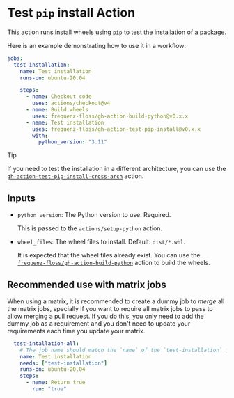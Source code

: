 # Test `pip` install Action

This action runs install wheels using `pip` to test the installation of
a package.

Here is an example demonstrating how to use it in a workflow:

```yaml
jobs:
  test-installation:
    name: Test installation
    runs-on: ubuntu-20.04

    steps:
      - name: Checkout code
        uses: actions/checkout@v4
      - name: Build wheels
        uses: frequenz-floss/gh-action-build-python@v0.x.x
      - name: Test installation
        uses: frequenz-floss/gh-action-test-pip-install@v0.x.x
        with:
          python_version: "3.11"
```

> [!TIP]
> If you need to test the installation in a different architecture, you can use
> the
> [`gh-action-test-pip-install-cross-arch`](https://github.com/frequenz-floss/gh-action-test-pip-install-cross-arch)
> action.

## Inputs

* `python_version`: The Python version to use. Required.

   This is passed to the `actions/setup-python` action.

* `wheel_files`: The wheel files to install. Default: `dist/*.whl`.

   It is expected that the wheel files already exist.  You can use the
   [`frequenz-floss/gh-action-build-python`](https://github.com/frequenz-floss/gh-action-build-python)
   action to build the wheels.

## Recommended use with matrix jobs

When using a matrix, it is recommended to create a dummy job to *merge* all the
matrix jobs, specially if you want to require all matrix jobs to pass to allow
merging a pull request. If you do this, you only need to add the dummy job as
a requirement and you don't need to update your requirements each time you
update your matrix.

```yaml
  test-intallation-all:
    # The job name should match the `name` of the `test-installation` job.
    name: Test installation
    needs: ["test-installation"]
    runs-on: ubuntu-20.04
    steps:
      - name: Return true
        run: "true"
```
